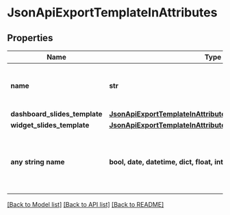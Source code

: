 # JsonApiExportTemplateInAttributes


## Properties
Name | Type | Description | Notes
------------ | ------------- | ------------- | -------------
**name** | **str** | User-facing name of the Slides template. | 
**dashboard_slides_template** | [**JsonApiExportTemplateInAttributesDashboardSlidesTemplate**](JsonApiExportTemplateInAttributesDashboardSlidesTemplate.md) |  | [optional] 
**widget_slides_template** | [**JsonApiExportTemplateInAttributesWidgetSlidesTemplate**](JsonApiExportTemplateInAttributesWidgetSlidesTemplate.md) |  | [optional] 
**any string name** | **bool, date, datetime, dict, float, int, list, str, none_type** | any string name can be used but the value must be the correct type | [optional]

[[Back to Model list]](../README.md#documentation-for-models) [[Back to API list]](../README.md#documentation-for-api-endpoints) [[Back to README]](../README.md)


